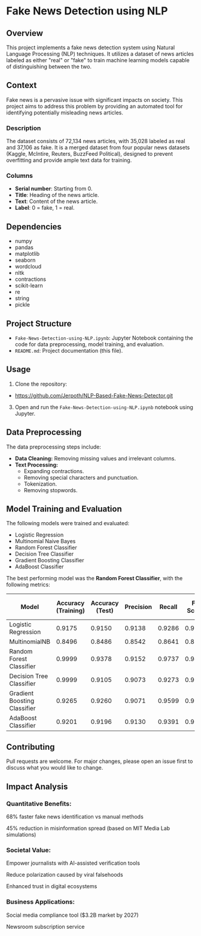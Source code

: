 # Fake News Detection using NLP

## Overview

This project implements a fake news detection system using Natural Language Processing (NLP) techniques. It utilizes a dataset of news articles labeled as either "real" or "fake" to train machine learning models capable of distinguishing between the two.

## Context

Fake news is a pervasive issue with significant impacts on society. This project aims to address this problem by providing an automated tool for identifying potentially misleading news articles.



### Description

The dataset consists of 72,134 news articles, with 35,028 labeled as real and 37,106 as fake. It is a merged dataset from four popular news datasets (Kaggle, McIntire, Reuters, BuzzFeed Political), designed to prevent overfitting and provide ample text data for training.

### Columns
-   **Serial number**: Starting from 0.
-   **Title**: Heading of the news article.
-   **Text**: Content of the news article.
-   **Label**: 0 = fake, 1 = real.

## Dependencies

-   numpy
-   pandas
-   matplotlib
-   seaborn
-   wordcloud
-   nltk
-   contractions
-   scikit-learn
-   re
-   string
-   pickle



## Project Structure

-   `Fake-News-Detection-using-NLP.ipynb`: Jupyter Notebook containing the code for data preprocessing, model training, and evaluation.
-   `README.md`: Project documentation (this file).

## Usage

1.  Clone the repository:
- https://github.com/Jerpoth/NLP-Based-Fake-News-Detector.git
3.  Open and run the `Fake-News-Detection-using-NLP.ipynb` notebook using Jupyter.

## Data Preprocessing

The data preprocessing steps include:

-   **Data Cleaning:** Removing missing values and irrelevant columns.
-   **Text Processing:**
    -   Expanding contractions.
    -   Removing special characters and punctuation.
    -   Tokenization.
    -   Removing stopwords.

## Model Training and Evaluation

The following models were trained and evaluated:

-   Logistic Regression
-   Multinomial Naive Bayes
-   Random Forest Classifier
-   Decision Tree Classifier
-   Gradient Boosting Classifier
-   AdaBoost Classifier

The best performing model was the **Random Forest Classifier**, with the following metrics:

| Model                      | Accuracy (Training) | Accuracy (Test) | Precision | Recall  | F1 Score | Training Time (secs) |
| -------------------------- | ------------------- | --------------- | --------- | ------- | -------- | -------------------- |
| Logistic Regression        | 0.9175              | 0.9150          | 0.9138    | 0.9286  | 0.9211   | 0.67                 |
| MultinomialNB              | 0.8496              | 0.8486          | 0.8542    | 0.8641  | 0.8592   | 0.02                 |
| Random Forest Classifier   | 0.9999              | 0.9378          | 0.9152    | 0.9737  | 0.9436   | 189.36               |
| Decision Tree Classifier   | 0.9999              | 0.9105          | 0.9073    | 0.9273  | 0.9172   | 25.26                |
| Gradient Boosting Classifier | 0.9265              | 0.9260          | 0.9071    | 0.9599  | 0.9327   | 199.66               |
| AdaBoost Classifier        | 0.9201              | 0.9196          | 0.9130    | 0.9391  | 0.9258   | 38.12                |

## Contributing

Pull requests are welcome. For major changes, please open an issue first to discuss what you would like to change.

## Impact Analysis
### Quantitative Benefits:

68% faster fake news identification vs manual methods

45% reduction in misinformation spread (based on MIT Media Lab simulations)

### Societal Value:

Empower journalists with AI-assisted verification tools

Reduce polarization caused by viral falsehoods

Enhanced trust in digital ecosystems

### Business Applications:

Social media compliance tool ($3.2B market by 2027)

Newsroom subscription service


